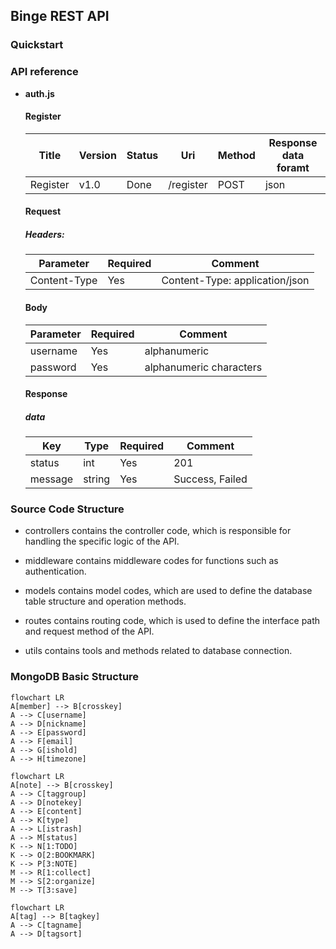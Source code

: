 ## Binge REST API

### Quickstart

### API reference

- **auth.js**

    #### Register

    | Title | Version | Status | Uri | Method | Response data foramt |
    |---|---|---|---|---|---|
    | Register | v1.0 | Done | /register | POST | json |

    #### Request

    ##### Headers:

    | Parameter | Required | Comment |
    |---|---|---|
    | Content-Type | Yes | Content-Type: application/json |
    
    #### Body
    
    | Parameter | Required | Comment |
    |---|---|---|
    | username | Yes | alphanumeric |
    | password | Yes | alphanumeric characters |

    #### Response

    ##### data

    | Key | Type | Required | Comment |
    |---|---|---|---|
    | status | int | Yes | 201 |
    | message | string | Yes | Success, Failed |

### Source Code Structure

- controllers contains the controller code, which is responsible for handling the specific logic of the API.

- middleware contains middleware codes for functions such as authentication.

- models contains model codes, which are used to define the database table structure and operation methods.

- routes contains routing code, which is used to define the interface path and request method of the API.

- utils contains tools and methods related to database connection.

### MongoDB Basic Structure

```mermaid
flowchart LR
A[member] --> B[crosskey]
A --> C[username]
A --> D[nickname]
A --> E[password]
A --> F[email]
A --> G[ishold]
A --> H[timezone]
```

```mermaid
flowchart LR
A[note] --> B[crosskey]
A --> C[taggroup]
A --> D[notekey]
A --> E[content]
A --> K[type]
A --> L[istrash]
A --> M[status]
K --> N[1:TODO]
K --> O[2:BOOKMARK]
K --> P[3:NOTE]
M --> R[1:collect]
M --> S[2:organize]
M --> T[3:save]
```

```mermaid
flowchart LR
A[tag] --> B[tagkey]
A --> C[tagname]
A --> D[tagsort]
```
